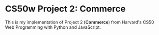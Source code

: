 # CS50w Project 2: Commerce

This is my implementation of Project 2 (**Commerce**) from Harvard's CS50 Web Programming with Python and JavaScript.